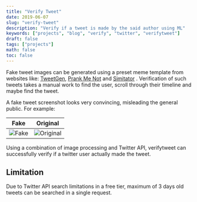 ```yaml
---
title: "Verify Tweet"
date: 2019-06-07
slug: "verify-tweet"
description: "Verify if a tweet is made by the said author using ML"
keywords: ["projects", "blog", "verify", "twitter", "verifytweet"]
draft: false
tags: ["projects"]
math: false
toc: false
---
```


 Fake tweet images can be generated using a preset meme template from websites like: [TweetGen](https://www.tweetgen.com/), [Prank Me Not](http://www.prankmenot.com/?twitter_tweet) and [Simitator](http://simitator.com/generator/twitter/tweet) . Verification of such tweets takes a manual work to find the user, scroll through their timeline and maybe find the tweet.

A fake tweet screenshot looks very convincing, misleading the general public. For example:

| Fake        | Original           |
| ------------- |:-------------:|
|![Fake](https://i.imgur.com/NLClbbD.png "Fake")| ![Original](https://i.imgur.com/p95eAId.png "Original")|

Using a combination of image processing and Twitter API, verifytweet can successfully verify if a twitter user actually made the tweet.

## Limitation

Due to Twitter API search limitations in a free tier, maximum of 3 days old tweets can be searched in a single request.
